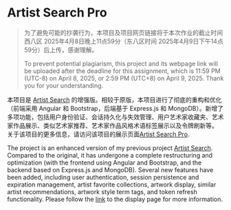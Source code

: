 # Artist Search Pro

> 为了避免可能的抄袭行为，本项目及项目网页链接将于本次作业的截止时间西八区 2025年4月8日晚上11点59分（东八区时间 2025年4月9日下午14点59分）后上传，感谢理解。
>
> To prevent potential plagiarism, this project and its webpage link will be uploaded after the deadline for this assignment, which is 11:59 PM (UTC-8) on April 8, 2025, or 2:59 PM (UTC+8) on April 9, 2025. Thank you for your understanding. 

本项目是 [Artist Search](https://github.com/zhichzhang/artist-search) 的增强版。相较于原版，本项目进行了彻底的重构和优化（前端采用 Angular 和 Bootstrap，后端基于 Express.js 和 MongoDB）。新增了多项功能，包括用户身份验证、会话持久化与失效管理、用户艺术家收藏夹、艺术家作品展示、类似艺术家推荐、艺术家作品风格术语标签展示以及令牌刷新等。 关于该项目的更多信息，请访问该项目的展示页面[Artist Search Pro](https://hw3-zhicheng-zhang.wl.r.appspot.com).

The project is an enhanced version of my previous project [Artist Search](https://github.com/zhichzhang/artist-search). Compared to the original, it has undergone a complete restructuring and optimization (with the frontend using Angular and Bootstrap, and the backend based on Express.js and MongoDB). Several new features have been added, including user authentication, session persistence and expiration management, artist favorite collections, artwork display, similar artist recommendations, artwork style term tags, and token refresh functionality. Please follow the [link](https://hw3-zhicheng-zhang.wl.r.appspot.com) to the display page for more information.
